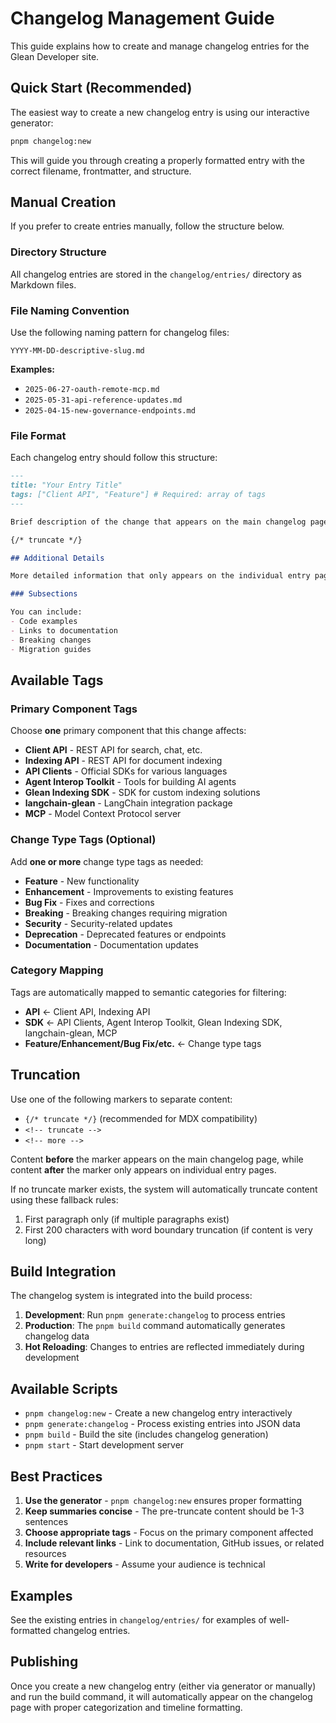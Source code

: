 # Changelog Management Guide

This guide explains how to create and manage changelog entries for the Glean Developer site.

## Quick Start (Recommended)

The easiest way to create a new changelog entry is using our interactive generator:

```bash
pnpm changelog:new
```

This will guide you through creating a properly formatted entry with the correct filename, frontmatter, and structure.

## Manual Creation

If you prefer to create entries manually, follow the structure below.

### Directory Structure

All changelog entries are stored in the `changelog/entries/` directory as Markdown files.

### File Naming Convention

Use the following naming pattern for changelog files:

```YYYY-MM-DD-descriptive-slug.md```

**Examples:**

- `2025-06-27-oauth-remote-mcp.md`
- `2025-05-31-api-reference-updates.md`
- `2025-04-15-new-governance-endpoints.md`

### File Format

Each changelog entry should follow this structure:

```markdown
---
title: "Your Entry Title"
tags: ["Client API", "Feature"] # Required: array of tags
---

Brief description of the change that appears on the main changelog page.

{/* truncate */}

## Additional Details

More detailed information that only appears on the individual entry page.

### Subsections

You can include:
- Code examples
- Links to documentation
- Breaking changes
- Migration guides
```

## Available Tags

### Primary Component Tags

Choose **one** primary component that this change affects:

- **Client API** - REST API for search, chat, etc.
- **Indexing API** - REST API for document indexing  
- **API Clients** - Official SDKs for various languages
- **Agent Interop Toolkit** - Tools for building AI agents
- **Glean Indexing SDK** - SDK for custom indexing solutions
- **langchain-glean** - LangChain integration package
- **MCP** - Model Context Protocol server

### Change Type Tags (Optional)

Add **one or more** change type tags as needed:

- **Feature** - New functionality
- **Enhancement** - Improvements to existing features
- **Bug Fix** - Fixes and corrections
- **Breaking** - Breaking changes requiring migration
- **Security** - Security-related updates
- **Deprecation** - Deprecated features or endpoints
- **Documentation** - Documentation updates

### Category Mapping

Tags are automatically mapped to semantic categories for filtering:

- **API** ← Client API, Indexing API
- **SDK** ← API Clients, Agent Interop Toolkit, Glean Indexing SDK, langchain-glean, MCP
- **Feature/Enhancement/Bug Fix/etc.** ← Change type tags

## Truncation

Use one of the following markers to separate content:

- `{/* truncate */}` (recommended for MDX compatibility)
- `<!-- truncate -->`
- `<!-- more -->`

Content **before** the marker appears on the main changelog page, while content **after** the marker only appears on individual entry pages.

If no truncate marker exists, the system will automatically truncate content using these fallback rules:

1. First paragraph only (if multiple paragraphs exist)
2. First 200 characters with word boundary truncation (if content is very long)

## Build Integration

The changelog system is integrated into the build process:

1. **Development**: Run `pnpm generate:changelog` to process entries
2. **Production**: The `pnpm build` command automatically generates changelog data
3. **Hot Reloading**: Changes to entries are reflected immediately during development

## Available Scripts

- `pnpm changelog:new` - Create a new changelog entry interactively
- `pnpm generate:changelog` - Process existing entries into JSON data
- `pnpm build` - Build the site (includes changelog generation)
- `pnpm start` - Start development server

## Best Practices

1. **Use the generator** - `pnpm changelog:new` ensures proper formatting
2. **Keep summaries concise** - The pre-truncate content should be 1-3 sentences
3. **Choose appropriate tags** - Focus on the primary component affected
4. **Include relevant links** - Link to documentation, GitHub issues, or related resources
5. **Write for developers** - Assume your audience is technical

## Examples

See the existing entries in `changelog/entries/` for examples of well-formatted changelog entries.

## Publishing

Once you create a new changelog entry (either via generator or manually) and run the build command, it will automatically appear on the changelog page with proper categorization and timeline formatting.

